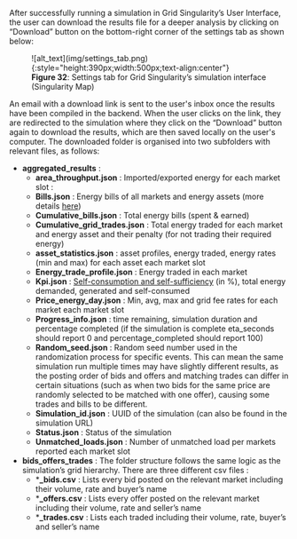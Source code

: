 After successfully running a simulation in Grid Singularity’s User Interface, the user can download the results file for a deeper analysis by clicking on “Download” button on the bottom-right corner of the settings tab as shown below:

<figure markdown>
  ![alt_text](img/settings_tab.png){:style="height:390px;width:500px;text-align:center"}
  <figcaption><b>Figure 32</b>: Settings tab for Grid Singularity’s simulation interface (Singularity Map)</figcaption>
</figure>

An email with a download link is sent to the user's inbox once the results have been compiled in the backend. When the user clicks on the link, they are redirected to the simulation where they click on the “Download” button again to download the results, which are then saved locally on the user's computer. The downloaded folder is organised into two subfolders with relevant files, as follows:

*   **aggregated_results** :
    *   **area_throughput.json** : Imported/exported energy for each market slot :
    *   **Bills.json** : Energy bills of all markets and energy assets (more details [here](bills-traded-energy.md))
    *   **Cumulative_bills.json** : Total energy bills (spent & earned)
    *   **Cumulative_grid_trades.json** : Total energy traded for each market and energy asset and their penalty (for not trading their required energy)
    *   **asset_statistics.json** : asset profiles, energy traded, energy rates (min and max) for each asset each market slot
    *   **Energy_trade_profile.json** : Energy traded in each market
    *   **Kpi.json** : [Self-consumption and self-sufficiency](self-sufficiency-self-consumption.md) (in %), total energy demanded, generated and self-consumed
    *   **Price_energy_day.json** : Min, avg, max and grid fee rates for each market each market slot
    *   **Progress_info.json** : time remaining, simulation duration and percentage completed (if the simulation is complete eta_seconds should report 0 and percentage_completed should report 100)
    *   **Random_seed.json** : Random seed number used in the randomization process for specific events. This can mean the same simulation run multiple times may have slightly different results, as the posting order of bids and offers and matching trades can differ in certain situations (such as when two bids for the same price are randomly selected to be matched with one offer), causing some trades and bills to be different.
    *   **Simulation_id.json** : UUID of the simulation (can also be found in the simulation URL)
    *   **Status.json** : Status of the simulation
    *   **Unmatched_loads.json** : Number of unmatched load per markets reported each market slot
*   **bids_offers_trades** : The folder structure follows the same logic as the simulation’s grid hierarchy. There are three different csv files :
    *   ***_bids.csv** : Lists every bid posted on the relevant market including their volume, rate and buyer’s name
    *   ***_offers.csv** :  Lists every offer posted on the relevant market including their volume, rate and seller’s name
    *   ***_trades.csv** : Lists each traded including their volume, rate, buyer’s and seller’s name
